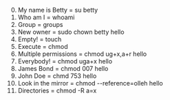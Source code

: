 0. My name is Betty = su betty
1. Who am I = whoami
2. Group = groups
3. New owner = sudo chown betty hello
4. Empty! = touch
5. Execute  =  chmod
6. Multiple permissions = chmod ug+x,a+r hello
7. Everybody! = chmod uga+x hello
8. James Bond  = chmod 007 hello 
9. John Doe = chmd 753 hello 
10. Look in the mirror =  chmod --reference=olleh hello
11. Directories = chmod -R a=x